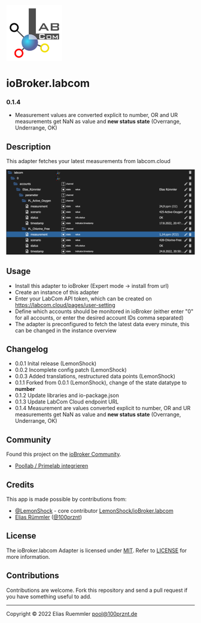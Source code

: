 <img src="admin/logo.png" alt="LabCom Logo" width="150" height="150" />

# ioBroker.labcom

### 0.1.4
* Measurement values are converted explicit to number, OR and UR measurements get NaN as value and __new status state__ (Overrange, Underrange, OK)


## Description
This adapter fetches your latest measurements from labcom.cloud

![Screenshot Labcom object tree](docu/Screenshot_Objects.png)

## Usage
* Install this adapter to ioBroker (Expert mode -> install from url)
* Create an instance of this adapter
* Enter your LabCom API token, which can be created on https://labcom.cloud/pages/user-setting
* Define which accounts should be monitored in ioBroker (either enter "0" for all accounts, or enter the desired account IDs comma separated)
* The adapter is preconfigured to fetch the latest data every minute, this can be changed in the instance overview

## Changelog
* 0.0.1 Inital release (LemonShock)
* 0.0.2 Incomplete config patch (LemonShock)
* 0.0.3 Added translations, restructured data points (LemonShock)
* 0.1.1 Forked from 0.0.1 (LemonShock), change of the state datatype to __number__
* 0.1.2 Update libraries and io-package.json
* 0.1.3 Update LabCom Cloud endpoint URL
* 0.1.4 Measurement are values converted explicit to number, OR and UR measurements get NaN as value and __new status state__ (Overrange, Underrange, OK)


## Community
Found this project on the [ioBroker Community](https://forum.iobroker.net/).
* [Poollab / Primelab integrieren](https://forum.iobroker.net/topic/34360/poollab-primelab-integrieren)

## Credits
This app is made possible by contributions from:
* [@LemonShock](https://github.com/LemonShock) - core contributor [LemonShock/ioBroker.labcom](https://github.com/LemonShock/ioBroker.labcom)
* [Elias Rümmler](http://www.100prznt.de) ([@100prznt](https://github.com/100prznt))


## License
The ioBroker.labcom Adapter is licensed under [MIT](http://www.opensource.org/licenses/mit-license.php "Read more about the MIT license form"). Refer to [LICENSE](https://github.com/100prznt/ioBroker.labcom/blob/master/LICENSE) for more information.

## Contributions
Contributions are welcome. Fork this repository and send a pull request if you have something useful to add.

-----------

Copyright &copy; 2022 Elias Ruemmler <pool@100prznt.de>
